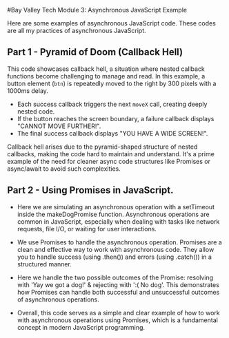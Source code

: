 #Bay Valley Tech Module 3: Asynchronous JavaScript Example

Here are some examples of asynchronous JavaScript code. These codes are all my practices of asynchronous JavaScript.

## Part 1 - Pyramid of Doom (Callback Hell)

This code showcases callback hell, a situation where nested callback functions become challenging to manage and read. In this example, a button element (`btn`) is repeatedly moved to the right by 300 pixels with a 1000ms delay. 

- Each success callback triggers the next `moveX` call, creating deeply nested code.
- If the button reaches the screen boundary, a failure callback displays "CANNOT MOVE FURTHER!".
- The final success callback displays "YOU HAVE A WIDE SCREEN!".

Callback hell arises due to the pyramid-shaped structure of nested callbacks, making the code hard to maintain and understand. It's a prime example of the need for cleaner async code structures like Promises or async/await to avoid such complexities.

## Part 2 - Using Promises in JavaScript.

- Here we are simulating an asynchronous operation with a setTimeout inside the makeDogPromise function. Asynchronous operations are common in JavaScript, especially when dealing with tasks like network requests, file I/O, or waiting for user interactions.

- We use Promises to handle the asynchronous operation. Promises are a clean and effective way to work with asynchronous code. They allow you to handle success (using .then()) and errors (using .catch()) in a structured manner.

- Here we handle the two possible outcomes of the Promise: resolving with 'Yay we got a dog!' & rejecting with ':( No dog'. This demonstrates how Promises can handle both successful and unsuccessful outcomes of asynchronous operations.

- Overall, this code serves as a simple and clear example of how to work with asynchronous operations using Promises, which is a fundamental concept in modern JavaScript programming.
